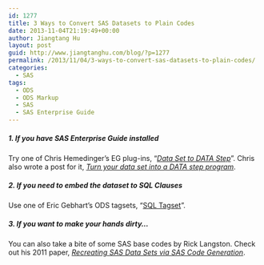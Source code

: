 ```yaml
---
id: 1277
title: 3 Ways to Convert SAS Datasets to Plain Codes
date: 2013-11-04T21:19:49+00:00
author: Jiangtang Hu
layout: post
guid: http://www.jiangtanghu.com/blog/?p=1277
permalink: /2013/11/04/3-ways-to-convert-sas-datasets-to-plain-codes/
categories:
  - SAS
tags:
  - ODS
  - ODS Markup
  - SAS
  - SAS Enterprise Guide
---
```

##### 1. If you have SAS Enterprise Guide installed

Try one of Chris Hemedinger’s EG plug-ins, “_[Data Set to DATA Step](http://support.sas.com/documentation/onlinedoc/guide/customtasks/book/)_”. Chris also wrote a post for it, _[Turn your data set into a DATA step program](http://blogs.sas.com/content/sasdummy/2013/01/21/turn-your-data-set-into-a-data-step-program/)_.

##### 2. If you need to embed the dataset to SQL Clauses

Use one of Eric Gebhart’s ODS tagsets, “[SQL Tagset](http://support.sas.com/rnd/base/ods/odsmarkup/sql.html)”. 

##### 3. If you want to make your hands dirty…

You can also take a bite of some SAS base codes by Rick Langston. Check out his 2011 paper, _[Recreating SAS Data Sets via SAS Code Generation](http://support.sas.com/resources/papers/proceedings11/064-2011.pdf)_.